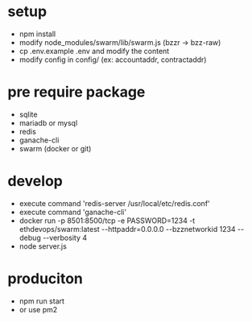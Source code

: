 # setup
- npm install
- modify node_modules/swarm/lib/swarm.js (bzzr -> bzz-raw)
- cp .env.example .env  and modify the content
- modify config in config/ (ex: accountaddr, contractaddr)


# pre require package
- sqlite
- mariadb or mysql
- redis
- ganache-cli
- swarm (docker or git)

# develop
- execute command 'redis-server /usr/local/etc/redis.conf'
- execute command 'ganache-cli'
- docker run -p 8501:8500/tcp -e PASSWORD=1234 -t ethdevops/swarm:latest  --httpaddr=0.0.0.0 --bzznetworkid 1234 --debug --verbosity 4
- node server.js

# produciton
- npm run start
- or use pm2
